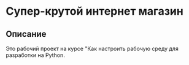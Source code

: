 # Супер-крутой интернет магазин
## Описание
Это рабочий проект на курсе "Как настроить рабочую среду для разработки на Python.
